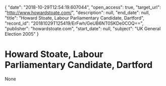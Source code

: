 {
  "date": "2018-10-29T12:54:19.607044", 
  "open_access": true, 
  "target_url": "http://www.howardstoate.com/", 
  "description": null, 
  "end_date": null, 
  "title": "Howard Stoate, Labour Parliamentary Candidate, Dartford", 
  "record_id": "20181029T125419/ErFwh/GeUB6NT0SKDe0COQ==", 
  "publisher": "howardstoate.com", 
  "start_date": null, 
  "subject": "UK General Election 2005"
}

# Howard Stoate, Labour Parliamentary Candidate, Dartford

None